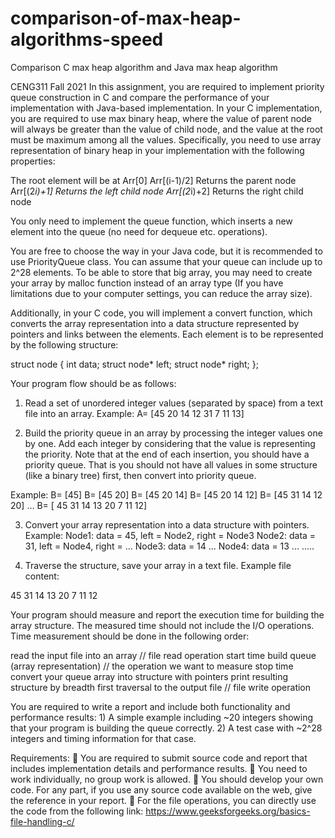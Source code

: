 # comparison-of-max-heap-algorithms-speed
Comparison C max heap algorithm and Java max heap algorithm


CENG311 Fall 2021
In this assignment, you are required to implement priority queue construction in C and compare the
performance of your implementation with Java-based implementation.
In your C implementation, you are required to use max binary heap, where the value of parent node
will always be greater than the value of child node, and the value at the root must be maximum
among all the values. Specifically, you need to use array representation of binary heap in your
implementation with the following properties:

The root element will be at Arr[0]
Arr[(i-1)/2] Returns the parent node
Arr[(2*i)+1] Returns the left child node
Arr[(2*i)+2] Returns the right child node

You only need to implement the queue function, which inserts a new element into the queue (no
need for dequeue etc. operations).

You are free to choose the way in your Java code, but it is recommended to use PriorityQueue class.
You can assume that your queue can include up to 2^28 elements. To be able to store that big array,
you may need to create your array by malloc function instead of an array type (If you have
limitations due to your computer settings, you can reduce the array size).

Additionally, in your C code, you will implement a convert function, which converts the array
representation into a data structure represented by pointers and links between the elements. Each
element is to be represented by the following structure:

struct node
{
int data;
struct node* left;
struct node* right;
};

Your program flow should be as follows:
1) Read a set of unordered integer values (separated by space) from a text file into an array.
Example: A= [45 20 14 12 31 7 11 13]

2) Build the priority queue in an array by processing the integer values one by one. Add each
integer by considering that the value is representing the priority. Note that at the end of each
insertion, you should have a priority queue. That is you should not have all values in some structure
(like a binary tree) first, then convert into priority queue.

Example:
B= [45]
B= [45 20]
B= [45 20 14]
B= [45 20 14 12]
B= [45 31 14 12 20]
… B= [
45 31 14 13 20 7
11 12]

3) Convert your array representation into a data structure with pointers.
Example:
Node1: data = 45, left = Node2, right = Node3
Node2: data = 31, left = Node4, right = ...
Node3: data = 14 ...
Node4: data = 13 ...
…..

4) Traverse the structure, save your array in a text file.
Example file content:

45 31 14 13 20 7 11 12

Your program should measure and report the execution time for building the array structure. The
measured time should not include the I/O operations. Time measurement should be done in the
following order:

read the input file into an array // file read operation
start time
build queue (array representation) // the operation we want to measure
stop time
convert your queue array into structure with pointers
print resulting structure by breadth first traversal to the output file // file write operation

You are required to write a report and include both functionality and performance results: 1) A
simple example including ~20 integers showing that your program is building the queue correctly.
2) A test case with ~2^28 integers and timing information for that case.


Requirements:
 You are required to submit source code and report that includes implementation details and
performance results.
 You need to work individually, no group work is allowed.
 You should develop your own code. For any part, if you use any source code available on
the web, give the reference in your report.
 For the file operations, you can directly use the code from the following link:
https://www.geeksforgeeks.org/basics-file-handling-c/
